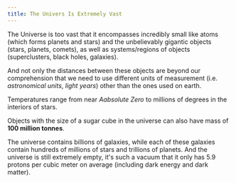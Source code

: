 ```yaml
---
title: The Univers Is Extremely Vast
---
```


The Universe is too vast that it encompasses incredibly small like atoms (which forms planets and stars) and the unbelievably gigantic objects (stars, planets, comets), as well as systems/regions of objects (superclusters, black holes, galaxies).

And not only the distances between these objects are beyond our comprehension that we need to use different units of measurement (i.e. *astronomical units*, *light years*) other than the ones used on earth.

Temperatures range from near *Aabsolute Zero* to millions of degrees in the interiors of stars.

Objects with the size of a sugar cube in the universe can also have mass of **100 million tonnes**.

The universe contains billions of galaxies, while each of these galaxies contain hundreds of millions of stars and trillions of planets. And the universe is still extremely empty, it's such a vacuum that it only has 5.9 protons per cubic meter on average (including dark energy and dark matter).
